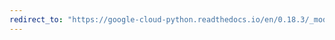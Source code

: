 ```yaml
---
redirect_to: "https://google-cloud-python.readthedocs.io/en/0.18.3/_modules/gcloud/translate/client.html"
---
```

